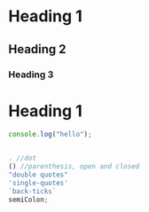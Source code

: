 # Heading 1

## Heading 2

### Heading 3



<h1>Heading 1</h1>


```js
console.log("hello");
```



```js

. //dot
() //parenthesis, open and closed
"double quotes"
'single-quotes'
`back-ticks`
semiColon;
```